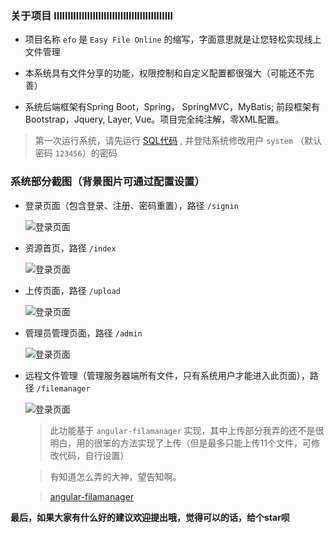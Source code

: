 ### 关于项目 lllllllllllllllllllllllllllllllllllllllllll

- 项目名称 `efo` 是 `Easy File Online` 的缩写，字面意思就是让您轻松实现线上文件管理

- 本系统具有文件分享的功能，权限控制和自定义配置都很强大（可能还不完善）

- 系统后端框架有Spring Boot，Spring， SpringMVC，MyBatis; 前段框架有Bootstrap，Jquery, Layer, Vue。项目完全纯注解，零XML配置。

> 第一次运行系统，请先运行 [SQL代码](/mysql/efo.sql) , 并登陆系统修改用户 `system` （默认密码 `123456`）的密码

### 系统部分截图（背景图片可通过配置设置）

- 登录页面（包含登录、注册、密码重置），路径 `/signin` 

	![登录页面](http://oq4pzgtcb.bkt.clouddn.com/git/efo/signin.png)
	
- 资源首页，路径 `/index` 

	![登录页面](http://oq4pzgtcb.bkt.clouddn.com/git/efo/index.png)
	
- 上传页面，路径 `/upload` 

	![登录页面](http://oq4pzgtcb.bkt.clouddn.com/git/efo/upload.png)
	
- 管理员管理页面，路径 `/admin` 

	![登录页面](http://oq4pzgtcb.bkt.clouddn.com/git/efo/admin.png)
	
- 远程文件管理（管理服务器端所有文件，只有系统用户才能进入此页面），路径 `/filemanager` 

	![登录页面](http://oq4pzgtcb.bkt.clouddn.com/git/efo/filemanager.png)
	
	> 此功能基于 `angular-filamanager` 实现，其中上传部分我弄的还不是很明白，用的很笨的方法实现了上传（但是最多只能上传11个文件，可修改代码，自行设置）
	
	> 有知道怎么弄的大神，望告知啊。
	
	> [angular-filamanager](https://github.com/joni2back/angular-filemanager)
	
**最后，如果大家有什么好的建议欢迎提出哦，觉得可以的话，给个star呗**